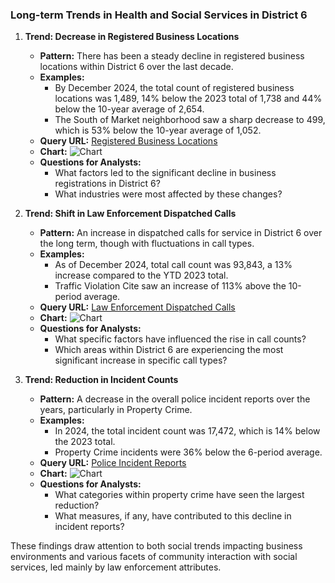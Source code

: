 ### Long-term Trends in Health and Social Services in District 6

1. **Trend: Decrease in Registered Business Locations**
   - **Pattern:** There has been a steady decline in registered business locations within District 6 over the last decade.
   - **Examples:** 
      - By December 2024, the total count of registered business locations was 1,489, 14% below the 2023 total of 1,738 and 44% below the 10-year average of 2,654.
      - The South of Market neighborhood saw a sharp decrease to 499, which is 53% below the 10-year average of 1,052.
   - **Query URL:** [Registered Business Locations](https://data.sfgov.org/resource/g8m3-pdis.json?%24query=SELECT+date_trunc_y%28location_start_date%29+AS+year%2C+count%28%2A%29+as+item_count%2C+naic_code_description%2C+supervisor_district%2C+neighborhoods_analysis_boundaries+WHERE+location_start_date+%3E%3D%272014-01-01%27+GROUP+BY+year%2C+naic_code_description%2C+supervisor_district%2C+neighborhoods_analysis_boundaries+LIMIT+5000+OFFSET+5000)
   - **Chart:** ![Chart](../static/chart_f7300f.png)
   - **Questions for Analysts:** 
     - What factors led to the significant decline in business registrations in District 6?
     - What industries were most affected by these changes?

2. **Trend: Shift in Law Enforcement Dispatched Calls**
   - **Pattern:** An increase in dispatched calls for service in District 6 over the long term, though with fluctuations in call types.
   - **Examples:** 
      - As of December 2024, total call count was 93,843, a 13% increase compared to the YTD 2023 total.
      - Traffic Violation Cite saw an increase of 113% above the 10-period average.
   - **Query URL:** [Law Enforcement Dispatched Calls](https://data.sfgov.org/resource/2zdj-bwza.json?%24query=SELECT+agency%2C+call_type_final_desc%2C+disposition%2C+priority_final%2C+supervisor_district%2C+police_district%2C+analysis_neighborhood%2C+date_trunc_y%28received_datetime%29+AS+year+ORDER+BY+year)
   - **Chart:** ![Chart](../static/chart_e65338.png)
   - **Questions for Analysts:** 
     - What specific factors have influenced the rise in call counts?
     - Which areas within District 6 are experiencing the most significant increase in specific call types?

3. **Trend: Reduction in Incident Counts**
   - **Pattern:** A decrease in the overall police incident reports over the years, particularly in Property Crime.
   - **Examples:** 
      - In 2024, the total incident count was 17,472, which is 14% below the 2023 total.
      - Property Crime incidents were 36% below the 6-period average.
   - **Query URL:** [Police Incident Reports](https://data.sfgov.org/resource/wg3w-h783.json?%24query=SELECT+Incident_Category%2C+Incident_Subcategory%2C+year+ORDER+BY+year)
   - **Chart:** ![Chart](../static/chart_fc8ebaf6.png)
   - **Questions for Analysts:**
     - What categories within property crime have seen the largest reduction?
     - What measures, if any, have contributed to this decline in incident reports?

These findings draw attention to both social trends impacting business environments and various facets of community interaction with social services, led mainly by law enforcement attributes.